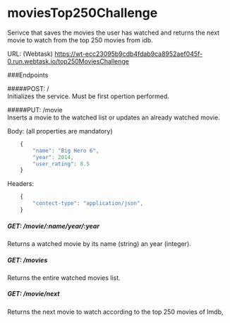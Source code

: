 # moviesTop250Challenge
Serivce that saves the movies the user has watched and returns the next movie to watch from the top 250 movies from idb.

URL: (Webtask)
https://wt-ecc23095b9cdb4fdab9ca8952aef045f-0.run.webtask.io/top250MoviesChallenge

###Endpoints

#####POST: /    
Initializes the service.
Must be first opertion performed.

#####PUT: /movie     
Inserts a movie to the watched list or updates an already watched movie.     
    
Body:    (all properties are mandatory)
```javascript
    {
        "name": "Big Hero 6",
        "year": 2014,
        "user_rating": 8.5
    }
```
Headers:
```javascript
    {
        "contect-type": "application/json",
    }
```

##### GET: /movie/:name/year/:year
Returns a watched movie by its name (string) an year (integer).

##### GET: /movies
Returns the entire watched movies list.

##### GET: /movie/next
Returns the next movie to watch according to the top 250 movies of Imdb,

